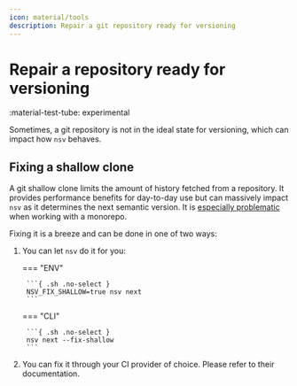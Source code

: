 ```yaml
---
icon: material/tools
description: Repair a git repository ready for versioning
---
```


# Repair a repository ready for versioning

<span class="rounded-pill">:material-test-tube: experimental</span>

Sometimes, a git repository is not in the ideal state for versioning, which can impact how `nsv` behaves.

## Fixing a shallow clone

A git shallow clone limits the amount of history fetched from a repository. It provides performance benefits for day-to-day use but can massively impact `nsv` as it determines the next semantic version. It is <u>especially problematic</u> when working with a monorepo.

Fixing it is a breeze and can be done in one of two ways:

1. You can let `nsv` do it for you:

    === "ENV"

        ```{ .sh .no-select }
        NSV_FIX_SHALLOW=true nsv next
        ```

    === "CLI"

        ```{ .sh .no-select }
        nsv next --fix-shallow
        ```

1. You can fix it through your CI provider of choice. Please refer to their documentation.
